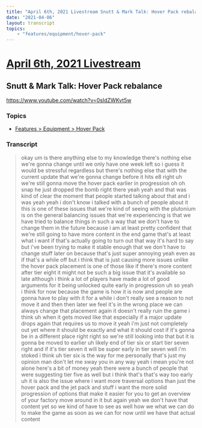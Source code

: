 ```yaml
---
title: "April 6th, 2021 Livestream Snutt & Mark Talk: Hover Pack rebalance"
date: "2021-04-06"
layout: transcript
topics:
    - "features/equipment/hover-pack"
---
```

# [April 6th, 2021 Livestream](../2021-04-06.md)
## Snutt & Mark Talk: Hover Pack rebalance
https://www.youtube.com/watch?v=0sIdZWKvt5w

### Topics
* [Features > Equipment > Hover Pack](../topics/features/equipment/hover-pack.md)

### Transcript

> okay um is there anything else to my knowledge there's nothing else we're gonna change until we only have one week left so i guess it would be stressful regardless but there's nothing else that with the current update that we're gonna change before it hits e8 right uh we're still gonna move the hover pack earlier in progression oh oh snap he just dropped the bomb right there yeah yeah and that was kind of clear the moment that people started talking about that and i was yeah yeah i don't know i talked with a bunch of people about it this is one of these issues that we're kind of seeing with the plutonium is on the general balancing issues that we're experiencing is that we have tried to balance things in such a way that we don't have to change them in the future because i am at least pretty confident that we're still going to have more content in the end game that's at least what i want if that's actually going to turn out that way it's hard to say but i've been trying to make it stable enough that we don't have to change stuff later on because that's just super annoying yeah even as if that's a while off but i think that is just causing more issues unlike the hover pack placement is one of those like if there's more content after tier eight it might not be such a big issue that it's available so late although i think a lot of players have made a lot of good arguments for it being unlocked quite early in progression uh so yeah i think for now because the game is how it is now and people are gonna have to play with it for a while i don't really see a reason to not move it and then then later we feel it's in the wrong place we can always change that placement again it doesn't really ruin the game i think uh when it gets moved like that especially if a major update drops again that requires us to move it yeah i'm just not completely out yet where it should be exactly and what it should cost if it's gonna be in a different place right right so we're still looking into that but it is gonna be moved to earlier uh likely end of tier six or start tier seven right and if it's tier seven it will be super early in tier seven well i'm stoked i think uh tier six is the way for me personally that's just my opinion man don't let me sway you in any way yeah i mean you're not alone here's a bit of money yeah there were a bunch of people that were suggesting tier five as well but i think that's that's way too early uh it is also the issue where i want more traversal options than just the hover pack and the jet pack and stuff i want the more solid progression of options that make it easier for you to get an overview of your factory move around in it but again yeah we don't have that content yet so we kind of have to see as well how we what we can do to make the game as soon as we can for now until we have that actual content
